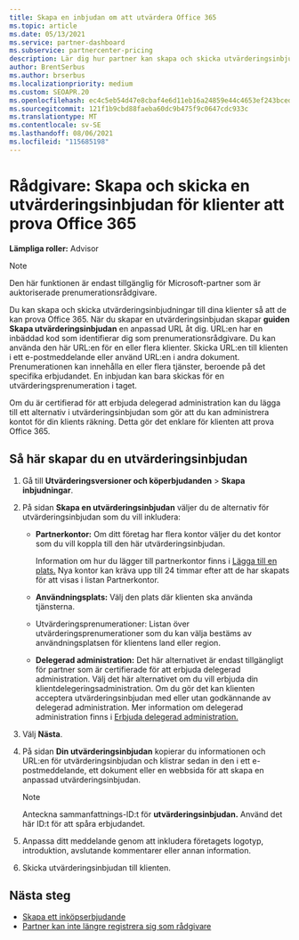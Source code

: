 ```yaml
---
title: Skapa en inbjudan om att utvärdera Office 365
ms.topic: article
ms.date: 05/13/2021
ms.service: partner-dashboard
ms.subservice: partnercenter-pricing
description: Lär dig hur partner kan skapa och skicka utvärderingsinbjudningar för sina klienter för att Office 365. Partner är mycket auktoriserade prenumerationsrådgivare.
author: BrentSerbus
ms.author: brserbus
ms.localizationpriority: medium
ms.custom: SEOAPR.20
ms.openlocfilehash: ec4c5eb54d47e8cbaf4e6d11eb16a24859e44c4653ef243bcedc8dbc648bba3e
ms.sourcegitcommit: 121f1b9cbd88faeba60dc9b475f9c0647cdc933c
ms.translationtype: MT
ms.contentlocale: sv-SE
ms.lasthandoff: 08/06/2021
ms.locfileid: "115685198"
---
```

# <a name="advisors-create-and-send-a-trial-invitation-for-clients-to-try-office-365"></a>Rådgivare: Skapa och skicka en utvärderingsinbjudan för klienter att prova Office 365


**Lämpliga roller:** Advisor

> [!NOTE]
> Den här funktionen är endast tillgänglig för Microsoft-partner som är auktoriserade prenumerationsrådgivare.

Du kan skapa och skicka utvärderingsinbjudningar till dina klienter så att de kan prova Office 365. När du skapar en utvärderingsinbjudan skapar **guiden Skapa utvärderingsinbjudan** en anpassad URL åt dig. URL:en har en inbäddad kod som identifierar dig som prenumerationsrådgivare. Du kan använda den här URL:en för en eller flera klienter. Skicka URL:en till klienten i ett e-postmeddelande eller använd URL:en i andra dokument. Prenumerationen kan innehålla en eller flera tjänster, beroende på det specifika erbjudandet. En inbjudan kan bara skickas för en utvärderingsprenumeration i taget.

Om du är certifierad för att erbjuda delegerad administration kan du lägga till ett alternativ i utvärderingsinbjudan som gör att du kan administrera kontot för din klients räkning. Detta gör det enklare för klienten att prova Office 365.

## <a name="to-create-a-trial-invitation"></a>Så här skapar du en utvärderingsinbjudan

1. Gå till **Utvärderingsversioner och köperbjudanden**  >  **Skapa inbjudningar**.

2. På sidan **Skapa en utvärderingsinbjudan** väljer du de alternativ för utvärderingsinbjudan som du vill inkludera:

    - **Partnerkontor:** Om ditt företag har flera kontor väljer du det kontor som du vill koppla till den här utvärderingsinbjudan.

        Information om hur du lägger till partnerkontor finns i [Lägga till en plats.](manage-locations.md) Nya kontor kan kräva upp till 24 timmar efter att de har skapats för att visas i listan Partnerkontor.

    - **Användningsplats:** Välj den plats där klienten ska använda tjänsterna.
    - Utvärderingsprenumerationer: Listan över utvärderingsprenumerationer som du kan välja bestäms av användningsplatsen för klientens land eller region.
    - **Delegerad administration:** Det här alternativet är endast tillgängligt för partner som är certifierade för att erbjuda delegerad administration. Välj det här alternativet om du vill erbjuda din klientdelegeringsadministration. Om du gör det kan klienten acceptera utvärderingsinbjudan med eller utan godkännande av delegerad administration. Mer information om delegerad administration finns i [Erbjuda delegerad administration.](customers-revoke-admin-privileges.md)

3. Välj **Nästa**.

4. På sidan **Din utvärderingsinbjudan** kopierar du informationen och URL:en för utvärderingsinbjudan och klistrar sedan in den i ett e-postmeddelande, ett dokument eller en webbsida för att skapa en anpassad utvärderingsinbjudan.

    > [!NOTE]
    > Anteckna sammanfattnings-ID:t för **utvärderingsinbjudan.** Använd det här ID:t för att spåra erbjudandet.

5. Anpassa ditt meddelande genom att inkludera företagets logotyp, introduktion, avslutande kommentarer eller annan information.

6. Skicka utvärderingsinbjudan till klienten.

## <a name="next-steps"></a>Nästa steg

- [Skapa ett inköpserbjudande](advisor-create-a-purchase-offer.md)
- [Partner kan inte längre registrera sig som rådgivare](advisors-no-csp.md)

